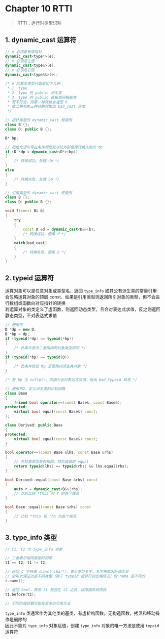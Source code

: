 # Chapter 10 RTTI

> RTTI：运行时类型识别  

## 1. dynamic_cast 运算符

```C++
// e 必须是有效指针
dynamic_cast<type*>(e);
// e 必须是左值
dynamic_cast<type&>(e);
// e 必须是右值
dynamic_cast<type&&>(e);

/* e 的基本类型只能是如下几种：
 * 1. type
 * 2. type 的 public 派生类
 * 3. type 的 public 直接或间接基类
 * 若不符合，则第一种转换会返回 0
 * 第二种和第三种转换将抛出 bad_cast 异常
 */
```

```C++
// 指针类型的 dynamic_cast 使用例
class B {};
class D: public B {};

B* bp;

// 初始化语句写在条件判断处以防外部使用转换失败的 dp
if (D *dp = dynamic_cast<D*>(bp))
{
    /* 转换成功，处理 dp */
}
else
{
    /* 转换失败，处理 bp */
}
```

```C++
// 引用类型的 dynamic_cast 使用例
class B {};
class D: public B {};

void f(const B& b)
{
    try
    {
        const D &d = dynamic_cast<D&>(b);
        /* 转换成功，使用 d */
    }
    catch(bad_cast)
    {
        /* 转换失败，使用 b */
    }
}
```

## 2. typeid 运算符

运算对象可以是任意对象或类型名，返回 `type_info` 或其公有派生类的常量引用  
会忽略运算对象的顶层 const，如果是引用类型则返回所引对象的类型，但不会进行数组或函数向对应指针的转换  
若运算对象的类定义了虚函数，则返回动态类型，且会对表达式求值，反之则返回静态类型，不对表达式求值  

```C++
// 使用例
D *dp = new D;
B *bp = dp;
if (typeid(*dp) == typeid(*bp))
{
    /* 此条件表示二者指向的对象类型相同 */
}
if (typeid(*bp) == typeid(D))
{
    /* 此条件检查 bp 是否指向派生类对象 */
}

/* 若 bp 为 nullptr，则因为会对表达式求值，抛出 bad_typeid 异常 */
```

```C++
// 使用例2，定义派生类的比较函数
class Base
{
    friend bool operator==(const Base&, const Base&);
protected:
    virtual bool equal(const Base&) const;
};

class Derived: public Base
{
protected:
    virtual bool equal(const Base&) const;
}

bool operator==(const Base &lhs, const Base &rhs)
{
    // 先检查类型是否相同，然后虚调用 equal
    return typeid(lhs) == typeid(rhs) && lhs.equal(rhs);
}

bool Derived::equal(const Base &rhs) const
{
    auto r = dynamic_cast<B&>(rhs);
    // 之后比较 *this 和 r 的各个成员
}

bool Base::equal(const Base &rhs) const
{
    // 比较 *this 和 rhs 的各个成员
}
```

## 3. type_info 类型

```C++
// t1, t2 为 type_info 对象

// 二者表示相同类型时相等
t1 == t2; t1 != t2;

// 返回 C 字符串（const char*），表示类型名字，名字格式因系统而异
// 但可以保证的是不同类型（除了 typeid 运算符的忽略情况）的 name 是不同的
t.name();

// 返回 bool，表示 t1 是否在 t2 之前，排序因系统而异
t1.before(t2);

// 不同的编译器可能有更多的可用方法
```

`type_info` 类通常作为其他类的基类，有虚析构函数，无构造函数，拷贝和移动操作是删除的  
因此不能对 `type_info` 对象赋值，创建 `type_info` 对象的唯一方法是使用 `typeid` 运算符  
